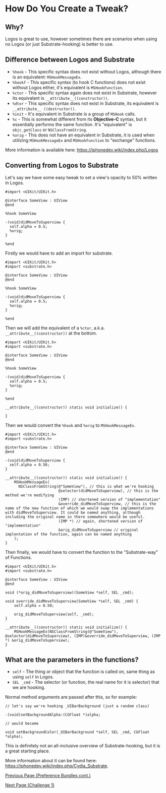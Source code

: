 # How Do You Create a Tweak?

## Why?

Logos is great to use, however sometimes there are scenarios when using no Logos (or just Substrate-hooking) is better to use.

## Difference between Logos and Substrate

* `%hook` - This specific syntax does not exist without Logos, although there is an equivalent: `MSHookMessageEx`.
* `%hookf` - This specific syntax (to hook C functions) does not exist without Logos either, it's equivalent is `MSHookFunction`.
* `%ctor` - This specific syntax again does not exist in Substrate, however its equivalant is `__attribute__((constructor))`.
* `%dtor` - This specific syntax does not exist in Substrate, its equivalent is `__attribute__ ((destructor))`.
* `%init` - It's equivalent in Substrate is a group of `MSHook` calls.
* `%c` - This is somewhat different from its **Objective-C** syntax, but it essentially performs the same function. It's "equivalent" is `objc_getClass` or `NSClassFromString`.
* `%orig` - This does not have an equivalent in Substrate, it is used when utilizing `MSHookMessageEx` and `MSHookFunction` to "exchange" functions.

More information is available here: https://iphonedev.wiki/index.php/Logos

## Converting from Logos to Substrate

Let's say we have some easy tweak to set a view's opacity to 50% written in Logos.

```objc
#import <UIKit/UIKit.h>

@interface SomeView : UIView
@end

%hook SomeView

-(void)didMoveToSuperview {
  self.alpha = 0.5;
  %orig;
}

%end
```

Firstly we would have to add an import for substrate.

```objc
#import <UIKit/UIKit.h>
#import <substrate.h>

@interface SomeView : UIView
@end

%hook SomeView

-(void)didMoveToSuperview {
  self.alpha = 0.5;
  %orig;
}

%end
```

Then we will add the equivalent of a `%ctor`, a.k.a. `__attribute__((constructor))` at the bottom.

```objc
#import <UIKit/UIKit.h>
#import <substrate.h>

@interface SomeView : UIView
@end

%hook SomeView

-(void)didMoveToSuperview {
  self.alpha = 0.5;
  %orig;
}

%end

__attribute__((constructor)) static void initialize() {

}
```

Then we would convert the `%hook` and `%orig` to `MSHookMessageEx`.

```objc
#import <UIKit/UIKit.h>
#import <substrate.h>

@interface SomeView : UIView
@end

-(void)didMoveToSuperview {
  self.alpha = 0.50;
}

__attribute__((constructor)) static void initialize() {
    MSHookMessageEx(
      NSClassFromString(@"SomeView"), // this is what we're hooking
                        @selector(didMoveToSuperview), // this is the method we're modifying
                        (IMP) // shortened version of "implementation"
                        &override_didMoveToSuperview, // this is the name of the new function of which we would swap the implementations with didMoveToSuperview. It could be named anything, although including the original name in there somewhere would be useful. 
                        (IMP *) // again, shortened version of "implementation"
                        &orig_didMoveToSuperview // original implentation of the function, again can be named anything
    );
}
```

Then finally, we would have to convert the function to the "Substrate-way" of Functions.

```objc
#import <UIKit/UIKit.h>
#import <substrate.h>

@interface SomeView : UIView
@end

void (*orig_didMoveToSuperview)(SomeView *self, SEL _cmd);

void override_didMoveToSuperview(SomeView *self, SEL _cmd) {
    self.alpha = 0.50;

    orig_didMoveToSuperview(self, _cmd);
}

__attribute__((constructor)) static void initialize() {
    MSHookMessageEx(NSClassFromString(@"SomeView"), @selector(didMoveToSuperview), (IMP)&override_didMoveToSuperview, (IMP *) &orig_didMoveToSuperview);
}

```

## What are the parameters in the functions?

* `self` - The thing or object that the function is called on, same thing as using `self` in Logos.
* `SEL _cmd` - The selector (or function, the real name for it is selector) that we are hooking.

Normal method arguments are passed after this, so for example:

```objc
// let's say we're hooking _UIBarBackground (just a random class)

-(void)setBackgroundAlpha:(CGFloat *)alpha;

// would become

void setBackgroundColor(_UIBarBackground *self, SEL _cmd, CGFloat *alpha);
```

This is definitely not an all-inclusive overview of Substrate-hooking, but it is a great starting place.

More information about it can be found here: https://iphonedev.wiki/index.php/Cydia_Substrate.



<a href="https://github.com/NightwindDev/Tweak-Tutorial/blob/main/p6_prefbundlept2.md">Previous Page (Preference Bundles cont.)</a>

<a href="https://github.com/NightwindDev/Tweak-Tutorial/blob/main/p8_challenge1.md">Next Page (Challenge 1)</a>
